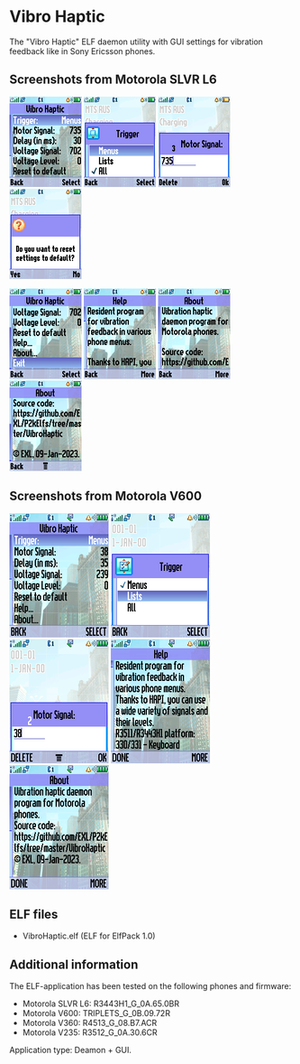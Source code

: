 Vibro Haptic
============

The "Vibro Haptic" ELF daemon utility with GUI settings for vibration feedback like in Sony Ericsson phones.

## Screenshots from Motorola SLVR L6

![Screenshot 1 of Vibro Haptic from Motorola L6](../images/Screenshot_VibroHaptic_L6_1.png) ![Screenshot 2 of Vibro Haptic from Motorola L6](../images/Screenshot_VibroHaptic_L6_2.png) ![Screenshot 3 of Vibro Haptic from Motorola L6](../images/Screenshot_VibroHaptic_L6_3.png) ![Screenshot 4 of Vibro Haptic from Motorola L6](../images/Screenshot_VibroHaptic_L6_4.png)

![Screenshot 5 of Vibro Haptic from Motorola L6](../images/Screenshot_VibroHaptic_L6_5.png) ![Screenshot 6 of Vibro Haptic from Motorola L6](../images/Screenshot_VibroHaptic_L6_6.png) ![Screenshot 7 of Vibro Haptic from Motorola L6](../images/Screenshot_VibroHaptic_L6_7.png) ![Screenshot 8 of Vibro Haptic from Motorola L6](../images/Screenshot_VibroHaptic_L6_8.png)

## Screenshots from Motorola V600

![Screenshot 1 of Vibro Haptic from Motorola V600](../images/Screenshot_VibroHaptic_V600_1.png) ![Screenshot 2 of Vibro Haptic from Motorola V600](../images/Screenshot_VibroHaptic_V600_2.png) ![Screenshot 3 of Vibro Haptic from Motorola V600](../images/Screenshot_VibroHaptic_V600_3.png) ![Screenshot 4 of Vibro Haptic from Motorola V600](../images/Screenshot_VibroHaptic_V600_4.png) ![Screenshot 5 of Vibro Haptic from Motorola V600](../images/Screenshot_VibroHaptic_V600_5.png)

## ELF files

* VibroHaptic.elf (ELF for ElfPack 1.0)

## Additional information

The ELF-application has been tested on the following phones and firmware:

* Motorola SLVR L6: R3443H1_G_0A.65.0BR
* Motorola V600: TRIPLETS_G_0B.09.72R
* Motorola V360: R4513_G_08.B7.ACR
* Motorola V235: R3512_G_0A.30.6CR

Application type: Deamon + GUI.

